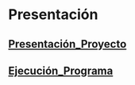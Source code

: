# Presentación 

## [Presentación_Proyecto](https://www.youtube.com/watch?v=sy7dXsRIsiw)

## [Ejecución_Programa](https://www.youtube.com/watch?v=Or1dbwhBlv0)
